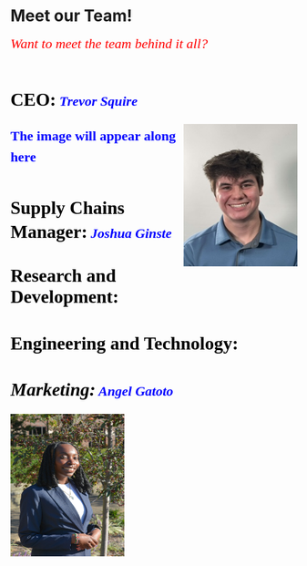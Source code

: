 # Meet our Team!
<html>
<head>
   <p><font face="Times new roman"><font color="red"><font size="5"><i>Want to meet the team behind it all?</i>
   <br/>
   <br/>
   <h1><font face="Times new roman"><font color="black"><font size="6"><b>CEO:</b><font face="Times new roman"><font color="blue"><font size="5"><i>  Trevor Squire</i>
   <p>
   <p><img src="https://github.com/TrevTroopa/TrevTroopa.github.io/blob/main/IMG_2409.JPG?raw=true" align="right" height="250" width="200"/></p>
   The image will appear along here
   </p>
   <h2><font face="Times new roman"><font color="black"><font size="6"><b>Supply Chains Manager:</b><font face="Times new roman"><font color="blue"><font size="5"><i>  Joshua Ginste</i>
   <br/>
   <h3><font face="Times new roman"><font color="black"><font size="6"><b>Research and Development:
   <br/>
   <h4><font face="Times new roman"><font color="black"><font size="6"><b>Engineering and Technology:
   <br/>
   <h5><font face="Times new roman"><font color="black"><font size="6"><b>Marketing:</b><font face="Times new roman"><font color="blue"><font size="5"><i>  Angel Gatoto</i>
   <p><img src="https://github.com/TrevTroopa/TrevTroopa.github.io/blob/main/IMG_9973.PNG?raw=true" height="250" width="200"/></p>

